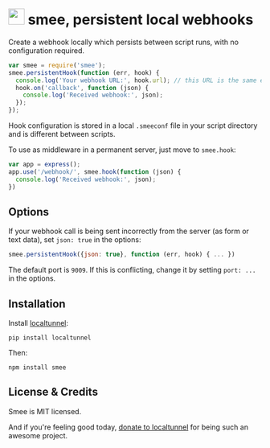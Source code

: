 # <img src="http://game-icons.net/icons/lorc/originals/png/fishing-hook.png" width="32"> smee, persistent local webhooks

Create a webhook locally which persists between script runs, with no configuration required.

```javascript
var smee = require('smee');
smee.persistentHook(function (err, hook) {
  console.log('Your webhook URL:', hook.url); // this URL is the same each time the script is run
  hook.on('callback', function (json) {
    console.log('Received webhook:', json);
  });
});
```

Hook configuration is stored in a local `.smeeconf` file in your script directory and is different between scripts.

To use as middleware in a permanent server, just move to `smee.hook`:

```javascript
var app = express();
app.use('/webhook/', smee.hook(function (json) {
  console.log('Received webhook:', json);
})
```

## Options

If your webhook call is being sent incorrectly from the server (as form or text data), set `json: true` in the options:

```javascript
smee.persistentHook({json: true}, function (err, hook) { ... })
```

The default port is `9009`. If this is conflicting, change it by setting `port: ...` in the options.

## Installation

Install [localtunnel](https://github.com/progrium/localtunnel):

    pip install localtunnel

Then:

    npm install smee

## License & Credits

Smee is MIT licensed.

And if you're feeling good today, [donate to localtunnel](http://j.mp/donate-localtunnel) for being such an awesome project.

